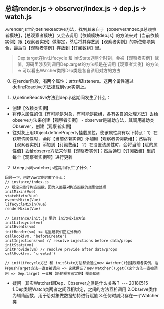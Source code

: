 ﻿## 总结render.js -> observer/index.js -> dep.js -> watch.js
从render.js里的defineReactive方法，找到其来自于【observer/index.js总观察者模块】，【总观察者模块】又会去调用【依赖模块dep.js】的方法来对【当前依赖实例】跟【观察者实例】做绑定，然后将其存放到【观察者实例】的新依赖项集合，最后将【观察者实例】存放到【订阅数组】里。

> Dep.target在initLifecycle 和 initState这两个时刻，会被【观察者实例】赋值，源码里涉及到调用Dep.target的方法都是在调用【观察者实例】的方法 => 可以看出Watcher类跟Dep类是各自调用对方的方法

0. 在render阶段，有两个属性：$attrs和$listeners。这两个属性通过defineReactive方法挂载到vue实例上。

1. 从defineReactive方法到dep.js这期间发生了什么：
- 创建【依赖类实例】 
- 将传入属性的值【有可能是对象，有可能是数组，各有各自的处理方法】丢给observe方法来创建【观察者实例】 - observer是辅助方法，其调用辅助类Observer，创建【观察者实例】
- 往对象上用Object.defineProperty挂载属性，使该属性具有以下特点：1）在获取该属性时，会将【当前依赖实例】添加到【观察者实例数组】；然后将【观察者实例】添加到【订阅数组】 2）在设置该属性时，会将当前【赋的属性值】丢给observe方法来创建【观察者实例】；然后通知【订阅数组】里的每个【观察者实例项】进行更新

2. 从dep.js到watcher.js这期间发生了什么：
```
回顾一下，创建Vue实例时做了什么：
// instance/index.js
// 规定只能传构造函数，因为入面要对构造函数的原型做处理
initMixin(Vue)  
stateMixin(Vue) 
eventsMixin(Vue)  
lifecycleMixin(Vue)  
renderMixin(Vue)  

// instance/init.js 里的 initMixin方法
initLifecycle(vm)
initEvents(vm)
initRender(vm) <= 这里是我们正在分析的
callHook(vm, 'beforeCreate')
initInjections(vm) // resolve injections before data/props
initState(vm)
initProvide(vm) // resolve provide after data/props
callHook(vm, 'created')

// initLifecycle方法 和 initState方法都会通过new Watcher()创建观察者实例，这样pushTarget方法一直会被调用 => 这就保证了new Watcher().get()这个方法一直被调用 => Dep.target 一直被【新的观察者实例】覆盖赋值
```

* 疑问：其实Watcher跟Dep、Observer之间是什么关系？ --- 20180515
1.Dep类跟Watch类两者之间互相绑定，之间的方法互相调用
2.Observe类作为辅助函数，用于给对象做数据劫持进行赋值
3.任何时刻只存在一个Watcher类